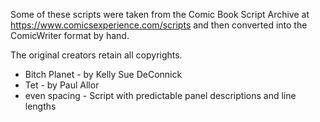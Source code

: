 Some of these scripts were taken from the Comic Book Script Archive at https://www.comicsexperience.com/scripts and then converted into the ComicWriter format by hand.

The original creators retain all copyrights.

- Bitch Planet - by Kelly Sue DeConnick
- Tet - by Paul Allor
- even spacing - Script with predictable panel descriptions and line lengths
